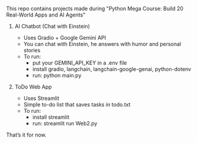 This repo contains projects made during "Python Mega Course: Build 20 Real-World Apps and AI Agents"

1. AI Chatbot (Chat with Einstein)
   - Uses Gradio + Google Gemini API
   - You can chat with Einstein, he answers with humor and personal stories
   - To run:
       - put your GEMINI_API_KEY in a .env file
       - install gradio, langchain, langchain-google-genai, python-dotenv
       - run: python main.py

2. ToDo Web App
   - Uses Streamlit
   - Simple to-do list that saves tasks in todo.txt
   - To run:
       - install streamlit
       - run: streamlit run Web2.py

That’s it for now.
